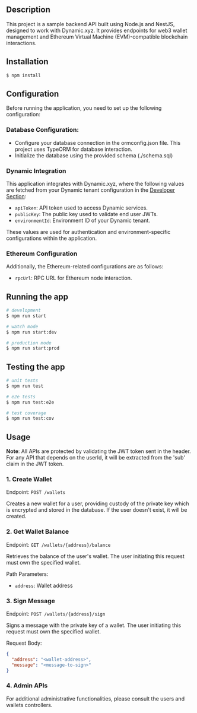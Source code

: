 ## Description

This project is a sample backend API built using Node.js and NestJS, designed to work with Dynamic.xyz. It provides endpoints for web3 wallet management and Ethereum Virtual Machine (EVM)-compatible blockchain interactions.

## Installation

```bash
$ npm install
```

## Configuration

Before running the application, you need to set up the following configuration:

### Database Configuration:

- Configure your database connection in the ormconfig.json file. This project uses TypeORM for database interaction.
- Initialize the database using the provided schema (./schema.sql)

### Dynamic Integration

This application integrates with Dynamic.xyz, where the following values are fetched from your Dynamic tenant configuration in the [Developer Section](https://app.dynamic.xyz/dashboard/developer/api):

- `apiToken`: API token used to access Dynamic services.
- `publicKey`: The public key used to validate end user JWTs.
- `environmentId`: Environment ID of your Dynamic tenant.

These values are used for authentication and environment-specific configurations within the application.

### Ethereum Configuration

Additionally, the Ethereum-related configurations are as follows:

- `rpcUrl`: RPC URL for Ethereum node interaction.

## Running the app

```bash
# development
$ npm run start

# watch mode
$ npm run start:dev

# production mode
$ npm run start:prod
```

## Testing the app

```bash
# unit tests
$ npm run test

# e2e tests
$ npm run test:e2e

# test coverage
$ npm run test:cov
```

## Usage

**Note**: All APIs are protected by validating the JWT token sent in the header. For any API that depends on the userId, it will be extracted from the 'sub' claim in the JWT token.

### 1. Create Wallet

Endpoint: `POST /wallets`

Creates a new wallet for a user, providing custody of the private key which is encrypted and stored in the database. If the user doesn't exist, it will be created.

### 2. Get Wallet Balance

Endpoint: `GET /wallets/{address}/balance`

Retrieves the balance of the user's wallet. The user initiating this request must own the specified wallet.

Path Parameters:

- `address`: Wallet address

### 3. Sign Message

Endpoint: `POST /wallets/{address}/sign`

Signs a message with the private key of a wallet. The user initiating this request must own the specified wallet.

Request Body:

```json
{
  "address": "<wallet-address>",
  "message": "<message-to-sign>"
}
```

### 4. Admin APIs

For additional administrative functionalities, please consult the users and wallets controllers.
